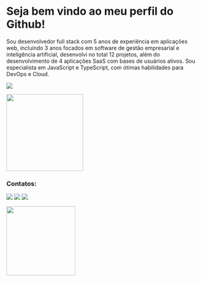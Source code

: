 
# Seja bem vindo ao meu perfil do Github!

Sou desenvolvedor full stack com 5 anos de experiência em aplicações web, incluindo 3 anos focados em software de gestão empresarial e inteligência artificial, desenvolvi no total 12 projetos, além do desenvolvimento de 4 aplicações SaaS com bases de usuários ativos. Sou especialista em JavaScript e TypeScript, com ótimas habilidades para DevOps e Cloud.
  <p href="https://skillicons.dev" width='100%' align='start'>
    <img src="https://skillicons.dev/icons?i=typescript,js,react,nodejs,redux,nextjs,tailwind,docker,postgresql,aws,linux,python,&theme=dark&perline=12&font=inter" />
  </p>
<img src='http://site-diegociara.vercel.app/capa.png' height='200px'/>

### Contatos:

<a href="https://www.linkedin.com/in/diegociara" target="_blank"><img loading="lazy" src="https://img.shields.io/badge/-LinkedIn-%230077B5?style=for-the-badge&logo=linkedin&logoColor=white" target="_blank"></a> 
<a href="https://api.whatsapp.com/send?phone=5581997052688" target="_blank"><img loading="lazy" src="https://img.shields.io/badge/WhatsApp-25D366?style=for-the-badge&logo=whatsapp&logoColor=white"></a> 
<a href = "mailto:diegociara.dev@gmail.com"><img loading="lazy" src="https://img.shields.io/badge/Gmail-D14836?style=for-the-badge&logo=gmail&logoColor=white" target="_blank"></a>

<img loading="lazy" height="180em" src="https://github-readme-stats.vercel.app/api/top-langs/?username=DiegoCiara&layout=compact&langs_count=7&theme=dracula"/>

